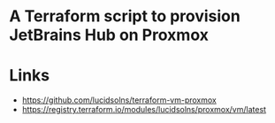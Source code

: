 # A Terraform script to provision JetBrains Hub on Proxmox

# Links

- https://github.com/lucidsolns/terraform-vm-proxmox
- https://registry.terraform.io/modules/lucidsolns/proxmox/vm/latest
